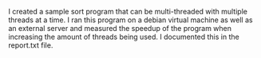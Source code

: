 I created a sample sort program that can be multi-threaded with multiple threads at a time. I ran this program on a debian virtual machine as well as an external server and measured the speedup of the program when increasing the amount of threads being used. I documented this in the report.txt file.
